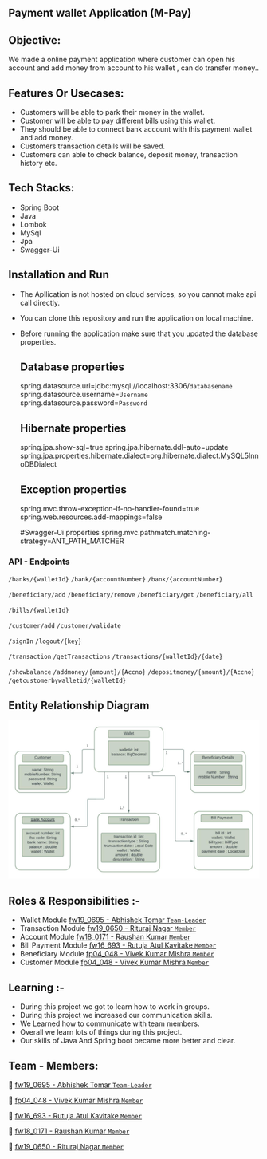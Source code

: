## Payment wallet Application (M-Pay)

## Objective:

We made a online payment application where customer can open his account and add money from account to his wallet , can do transfer money..


## Features Or Usecases:

- Customers will be able to park their money in the wallet.
- Customer will be able to pay different bills using this wallet.
- They should be able to connect bank account with this payment wallet and add money.
- Customers transaction details will be saved.
- Customers can able to check balance, deposit money, transaction history etc.


## Tech Stacks:

- Spring Boot
- Java
- Lombok
- MySql
- Jpa
- Swagger-Ui


## Installation and Run 

- The Apllication is not hosted on cloud services, so you cannot make api call directly.
- You can clone this repository and run the application on local machine.
- Before running the application make sure that you updated the database properties.

   ## Database properties
   
   spring.datasource.url=jdbc:mysql://localhost:3306/`databasename`</br>
   spring.datasource.username=`Username`</br>
   spring.datasource.password=`Password`

  ## Hibernate properties
  
  spring.jpa.show-sql=true
  spring.jpa.hibernate.ddl-auto=update
  spring.jpa.properties.hibernate.dialect=org.hibernate.dialect.MySQL5InnoDBDialect

  ## Exception properties
  spring.mvc.throw-exception-if-no-handler-found=true
  spring.web.resources.add-mappings=false
  
  #Swagger-Ui properties
  spring.mvc.pathmatch.matching-strategy=ANT_PATH_MATCHER

### API - Endpoints

`/banks/{walletId}`
`/bank/{accountNumber}`
`/bank/{accountNumber}`

`/beneficiary/add`
`/beneficiary/remove`
`/beneficiary/get`
`/beneficiary/all`

`/bills/{walletId}`

`/customer/add`
`/customer/validate`

`/signIn`
`/logout/{key}`

`/transaction`
`/getTransactions`
`/transactions/{walletId}/{date}`

`/showbalance`
`/addmoney/{amount}/{Accno}`
`/depositmoney/{amount}/{Accno}`
`/getcustomerbywalletid/{walletId}`

## Entity Relationship Diagram
<img src = "BACKEND/M-Pay/src/main/resources/ER Diagram.jpeg">

## Roles & Responsibilities :-

- Wallet Module [fw19_0695 - Abhishek Tomar `Team-Leader`](https://github.com/abhitim)
- Transaction Module [fw19_0650 - Rituraj Nagar `Member`](https://github.com/riturajnagar)
- Account Module [fw18_0171 - Raushan Kumar `Member`](https://github.com/raushan18314)
- Bill Payment Module [fw16_693 - Rutuja Atul Kavitake `Member`](https://github.com/rutu175)
- Beneficiary Module [fp04_048 - Vivek Kumar Mishra `Member`](https://github.com/mishravivek09) 
- Customer Module [fp04_048 - Vivek Kumar Mishra `Member`](https://github.com/mishravivek09)


## Learning :-

- During this project we got to learn how to work in groups.
- During this project we increased our communication skills.
- We Learned how to communicate with team members.
- Overall we learn lots of things during this project.
- Our skills of Java And Spring boot became more better and clear.


## Team - Members:

👤 [fw19_0695 - Abhishek Tomar `Team-Leader`](https://github.com/abhitim)

👤 [fp04_048 - Vivek Kumar Mishra `Member`](https://github.com/mishravivek09)

👤 [fw16_693 - Rutuja Atul Kavitake `Member`](https://github.com/rutu175)

👤 [fw18_0171 - Raushan Kumar `Member`](https://github.com/raushan18314)

👤 [fw19_0650 - Rituraj Nagar `Member`](https://github.com/riturajnagar)
